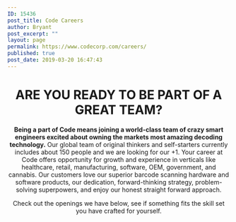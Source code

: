 ```yaml
---
ID: 15436
post_title: Code Careers
author: Bryant
post_excerpt: ""
layout: page
permalink: https://www.codecorp.com/careers/
published: true
post_date: 2019-03-20 16:47:43
---
```


<h1 style="text-align: center;">ARE YOU READY TO BE PART OF A GREAT TEAM?</h1>

<p style="text-align: center;"><strong>Being a part of Code means joining a world-class team of crazy smart engineers excited about owning the markets most amazing decoding technology.</strong> Our global team of original thinkers and self-starters currently includes about 150 people and we are looking for our +1. Your career at Code offers opportunity for growth and experience in verticals like healthcare, retail, manufacturing, software, OEM, government, and cannabis. Our customers love our superior barcode scanning hardware and software products, our dedication, forward-thinking strategy, problem-solving superpowers, and enjoy our honest straight forward approach.</p>
<p style="text-align: center;">Check out the openings we have below, see if something fits the skill set you have crafted for yourself.</p>
